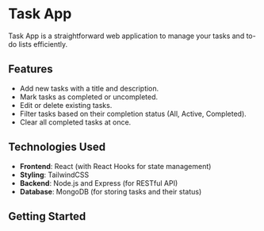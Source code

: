 # Task App

Task App is a straightforward web application to manage your tasks and to-do lists efficiently.

## Features

- Add new tasks with a title and description.
- Mark tasks as completed or uncompleted.
- Edit or delete existing tasks.
- Filter tasks based on their completion status (All, Active, Completed).
- Clear all completed tasks at once.

## Technologies Used

- **Frontend**: React (with React Hooks for state management)
- **Styling**:  TailwindCSS
- **Backend**: Node.js and Express (for RESTful API)
- **Database**: MongoDB (for storing tasks and their status)

## Getting Started


